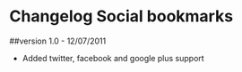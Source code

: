 Changelog Social bookmarks
==========================

##version 1.0 - 12/07/2011

* Added twitter, facebook and google plus support